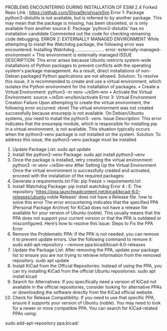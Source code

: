  PROBLEMS ENCOUNTERING 
DURING INSTALLATION OF ESIM 2.4 
Forked Repo LInk : 
https://github.com/Shiva0krishna/eSim
Error 1: 
Package python3-distutils is not available, but is referred to by another package.
This may mean that the package is missing, has been obsoleted, or
is only available from another source
E: Package 'python3-distutils' has no installation candidate
Commented out the code for checking remaining code debugging.
ERROR 2: EXTERNALLY MANAGED ENVIRONMENT
While attempting to install the Watchdog package, the following error was encountered:
Installing Watchdog........................ 
error: externally-managed-environment 
× This environment is externally managed
ISSUE DESCRIPTION:
This error arises because Ubuntu restricts system-wide installations of Python 
packages to prevent conflicts with the operating system's package management. As a 
result, direct installations of non-Debian packaged Python applications are not allowed.
Solution: To resolve this issue, it is recommended to create and use a virtual 
environment, which isolates the Python environment for the installation of packages.
• Create a Virtual Environment: 
 python3 -m venv ~/eSim-env
• Activate the Virtual Environment: 
 source ~/eSim-env/bin/activate
Error 3: Virtual Environment Creation Failure
Upon attempting to create the virtual environment, the following error occurred:
vbnet
The virtual environment was not created successfully because ensurepip is 
not available. On Debian/Ubuntu systems, you need to install the python3-
venv.
Issue Description: This error indicates that the ensurepip module, which is responsible 
for installing pip in a virtual environment, is not available. This situation typically occurs 
when the python3-venv package is not installed on the system.
Solution: To address this issue, the python3-venv package must be installed
1. Update Package List: 
 sudo apt update
2. Install the python3-venv Package: 
 sudo apt install python3-venv
3. Once the package is installed, retry creating the virtual environment: 
 python3 -m venv ~/eSim-env
After Setting Up the Virtual Environment
Once the virtual environment is successfully created and activated, proceed with the 
installation of the required packages:
1. Generate a requirements.txt File: 
 pip freeze > requirements.txt
2. Install Watchdog Package: 
 pip install watchdog
Error 4 :
E: The repository 'https://ppa.launchpadcontent.net/kicad/kicad-6.0-releases/ubuntu 
noble Release' does not have a Release file. how to solve this error
The error encountering indicates that the specified PPA (Personal Package Archive) for 
KiCad does not have a release file available for your version of Ubuntu (noble). This 
usually means that the PPA does not support your current version or that the PPA is 
outdated or misconfigured. Here’s how to resolve this issue:
Steps to Fix the PPA Error
1. Remove the Problematic PPA: If the PPA is not needed, you can remove it to 
prevent update errors. Use the following command to remove it:
 sudo add-apt-repository --remove ppa:kicad/kicad-6.0-releases
2. Update the Package List: After removing the PPA, update your package list to 
ensure you are not trying to retrieve information from the removed repository.
 sudo apt update
3. Install KiCad from the Official Repositories: Instead of using the PPA, you can try 
installing KiCad from the official Ubuntu repositories:
 sudo apt install kicad
4. Search for Alternatives: If you specifically need a version of KiCad not available in 
the official repositories, consider looking for alternative PPAs or downloading the 
software directly from the KiCad official website.
5. Check for Release Compatibility: If you need to use that specific PPA, ensure it 
supports your version of Ubuntu (noble). You may need to look for a newer or 
more compatible PPA. You can search for KiCad-related PPAs using:
 
 sudo add-apt-repository ppa:kicad/
